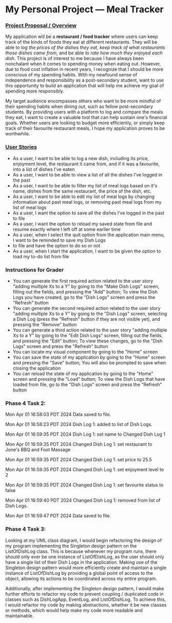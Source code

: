 # My Personal Project — Meal Tracker

### <u>Project Proposal / Overview</u>

My application will be a **restaurant / food tracker** where users can keep track of the kinds of foods they eat at
different restaurants. They will be able to *log the prices of the dishes they eat*, *keep track of what restaurants
those dishes came from*, and be able to *rate how much they enjoyed each dish*. This project is of interest to me
because I have always been nonchalant when it comes to spending money when eating out. However, due to food cost
inflation in recent years, I recognize that I should be more conscious of my spending habits. With my newfound sense of
independence and responsibility as a post-secondary student, want to use this opportunity to build an application that
will help me achieve my goal of spending more responsibly.

My target audience encompasses others who want to be more mindful of their spending habits when dining out, such as
fellow post-secondary students. By providing users with a platform to log and compare the meals they eat, I want to
create a valuable tool that can help sustain one's financial goals. Whether users are looking to budget more
efficiently, or simply keep track of their favourite restaurant meals, I hope my application proves to be worthwhile.

### <u>User Stories</u>
- As a user, I want to be able to log a new dish, including its price, enjoyment level, the restaurant it came from,
  and if it was a favourite, into a list of dishes I’ve eaten
- As a user, I want to be able to view a list of all the dishes I’ve logged in the past
- As a user, I want to be able to filter my list of meal logs based on it's name, dishes from the same
  restaurant, the price of the dish, etc.
- As a user, I want to be able to edit my list of meal logs by changing information about past meal logs, or removing
  past meal logs from my list of meal logs
- As a user, I want the option to save all the dishes I’ve logged in the past to file
- As a user, I want the option to reload my saved state from file and resume exactly where I left off at some earlier 
  time
- As a user, when I select the quit option from the application main menu, I want to be reminded to save my Dish Logs
- to file and have the option to do so or not
- As a user, when I start the application, I want to be given the option to load my to-do list from file

### Instructions for Grader
- You can generate the first required action related to the user story "adding multiple Xs to a Y" by going to the
  "Make Dish Logs" screen, filling out the fields, and pressing the "Add" button; To view the Dish Logs you have
  created, go to the "Dish Logs" screen and press the "Refresh" button
- You can generate the second required action related to the user story "adding multiple Xs to a Y" by going to the
  "Dish Logs" screen, selecting a Dish Log (press the "Refresh" button if they are not visible yet), and pressing the
  "Remove" button
- You can generate a third action related to the user story "adding multiple Xs to a Y" by going to the
  "Edit Dish Logs" screen, filling out the fields, and pressing the "Edit" button; To view these changes, go to the 
  "Dish Logs" screen and press the "Refresh" button
- You can locate my visual component by going to the "Home" screen
- You can save the state of my application by going to the "Home" screen and pressing the "Save" button; You will also
  be prompted to save when closing the application
- You can reload the state of my application by going to the "Home" screen and pressing the "Load" button; To view the
  Dish Logs that have loaded from file, go to the "Dish Logs" screen and press the "Refresh" button

### Phase 4 Task 2:
Mon Apr 01 16:58:03 PDT 2024
Data saved to file.

Mon Apr 01 16:58:23 PDT 2024
Dish Log 1: added to list of Dish Logs.

Mon Apr 01 16:59:35 PDT 2024
Dish Log 1: set name to Changed Dish Log 1

Mon Apr 01 16:59:35 PDT 2024
Changed Dish Log 1: set restaurant to Jone's BBQ and Foot Massage

Mon Apr 01 16:59:35 PDT 2024
Changed Dish Log 1: set price to 25.5

Mon Apr 01 16:59:35 PDT 2024
Changed Dish Log 1: set enjoyment level to 2

Mon Apr 01 16:59:35 PDT 2024
Changed Dish Log 1: set favourite status to false

Mon Apr 01 16:59:40 PDT 2024
Changed Dish Log 1: removed from list of Dish Logs.

Mon Apr 01 16:59:47 PDT 2024
Data saved to file.

### Phase 4 Task 3:
Looking at my UML class diagram, I would begin refactoring the design of my program implementing the Singleton design
pattern on the ListOfDishLog class. This is because whenever my program runs, there should only ever be one instance of
ListOfDishLog, as the user should only have a single list of their Dish Logs in the application. Making use of the
Singleton design pattern would more efficiently create and maintain a single instance of ListOfDishLog by providing a
global point of access to the object, allowing its actions to be coordinated across my entire program.

Additionally, after implementing the Singleton design pattern, I would make further efforts to refactor my code to
prevent coupling / duplicated code in classes such as DishLogApp, EventLog, and ListOfDishLog. To achieve this, I would
refactor my code by making abstractions, whether it be new classes or methods, which would help make my code more
readable and maintainable.
